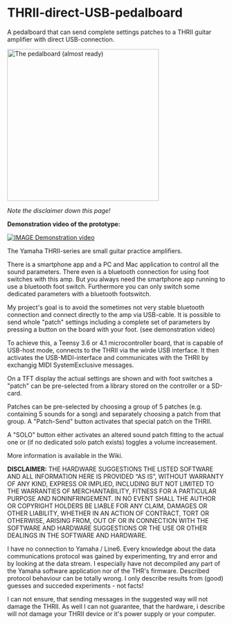 # THRII-direct-USB-pedalboard
A pedalboard that can send complete settings patches to a THRII guitar amplifier with direct USB-connection.


<p align="left">
  <img src="https://github.com/martinzw/THRII-direct-USB-pedalboard/blob/main/Pedalboard_top1.jpg" width="350" title="THRII-direct-USB-pedalboard" alt="The pedalboard (almost ready)">
</p>

*Note the disclaimer down this page!*

**Demonstration video of the prototype:**

[![IMAGE Demonstration video](https://img.youtube.com/vi/Kstgtiw6ibM/0.jpg)](https://www.youtube.com/watch?v=Kstgtiw6ibM)

The Yamaha THRII-series are small guitar practice amplifiers.

There is a smartphone app and a PC and Mac application to control all the sound parameters.
There even is a bluetooth connection for using foot switches with this amp. But you always need the smartphone app running to use a bluetooth foot switch.
Furthermore you can only switch some dedicated parameters with a bluetooth footswitch.

My project's goal is to avoid the sometimes not very stable bluetooth connection and connect directly to the amp via USB-cable.
It is possible to send whole "patch" settings including a complete set of parameters by pressing a button on the board with your foot.
(see demonstration video)

To achieve this, a Teensy 3.6 or 4.1 microcontroller board, that is capable of USB-host mode, connects to the THRII via the wirde USB interface.
It then activates the USB-MIDI-interface and communicates with the THRII by exchangig MIDI SystemExclusive messages.

On a TFT display the actual settings are shown and with foot switches a "patch" can be pre-selected from a library stored on the controller or a SD-card.

Patches can be pre-selected by choosing a group of 5 patches (e.g. containing 5 sounds for a song) and separately choosing a patch from that group. 
A "Patch-Send" button activates that special patch on the THRII.

A "SOLO" button either activates an altered sound patch fitting to the actual one or (if no dedicated solo patch exists) toggles a volume increasement.

More information is available in the Wiki.

**DISCLAIMER:**
THE HARDWARE SUGGESTIONS THE LISTED SOFTWARE AND ALL INFORMATION HERE IS PROVIDED “AS IS”, WITHOUT WARRANTY OF ANY KIND, EXPRESS OR IMPLIED, INCLUDING BUT NOT LIMITED TO THE WARRANTIES OF MERCHANTABILITY, FITNESS FOR A PARTICULAR PURPOSE AND NONINFRINGEMENT. IN NO EVENT SHALL THE AUTHOR OR COPYRIGHT HOLDERS BE LIABLE FOR ANY CLAIM, DAMAGES OR OTHER LIABILITY, WHETHER IN AN ACTION OF CONTRACT, TORT OR OTHERWISE, ARISING FROM, OUT OF OR IN CONNECTION WITH THE SOFTWARE AND HARDWARE SUGGESTIONS OR THE USE OR OTHER DEALINGS IN THE SOFTWARE AND HARDWARE.

I have no connection to Yamaha / Line6. Every knowledge about the data communications protocol was gained by experimenting, try and error and by looking at the data stream. I especially have not decompiled any part of the Yamaha software application nor of the THR's firmware. Described protocol behaviour can be totally wrong. I only describe results from (good) guesses and succeded experiments - not facts!

I can not ensure, that sending messages in the suggested way will not damage the THRII. As well I can not guarantee, that the hardware, i describe will not damage your THRII device or it's power supply or your computer.

